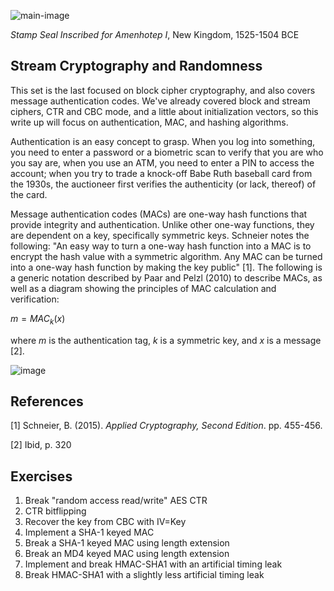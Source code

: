 ![main-image](https://github.com/andykeefe/andykeefe/assets/154836099/3e402585-384e-4857-92a0-6e403ebb2a0b)

_Stamp Seal Inscribed for Amenhotep I_, New Kingdom, 1525-1504 BCE


Stream Cryptography and Randomness
------------------------------------------------

This set is the last focused on block cipher cryptography, and also covers message authentication codes. We've already covered block and stream ciphers, CTR and CBC mode, and a little about initialization vectors, so this write up will focus on authentication, MAC, and hashing algorithms.

Authentication is an easy concept to grasp. When you log into something, you need to enter a password or a biometric scan to verify that you are who you say are, when you use an ATM, you need to enter a PIN to access the account; when you try to trade a knock-off Babe Ruth baseball card from the 1930s, the auctioneer first verifies the authenticity (or lack, thereof) of the card. 

Message authentication codes (MACs) are one-way hash functions that provide integrity and authentication. Unlike other one-way functions, they are dependent on a key, specifically symmetric keys. Schneier notes the following: "An easy way to turn a one-way hash function into a MAC is to encrypt the hash value with a symmetric algorithm. Any MAC can be turned into a one-way hash function by making the key public" [1]. The following is a generic notation described by Paar and Pelzl (2010) to describe MACs, as well as a diagram showing the principles of MAC calculation and verification:

$`m = MAC_k(x) `$

where _m_ is the authentication tag, _k_ is a symmetric key, and _x_ is a message [2].

![image](https://github.com/andykeefe/andykeefe/assets/154836099/d43943a0-f3d4-4ce1-bde7-0bdf98320993)

## References

[1] Schneier, B. (2015). _Applied Cryptography, Second Edition_. pp. 455-456.

[2] Ibid, p. 320

Exercises
------------------------
1. Break "random access read/write" AES CTR
2. CTR bitflipping
3. Recover the key from CBC with IV=Key
4. Implement a SHA-1 keyed MAC
5. Break a SHA-1 keyed MAC using length extension
6. Break an MD4 keyed MAC using length extension
7. Implement and break HMAC-SHA1 with an artificial timing leak
8. Break HMAC-SHA1 with a slightly less artificial timing leak
